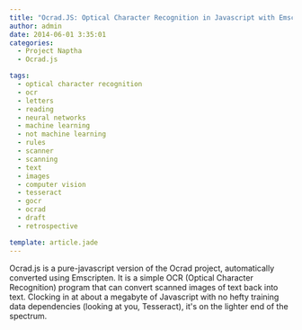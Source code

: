```yaml
---
title: "Ocrad.JS: Optical Character Recognition in Javascript with Emscripten"
author: admin
date: 2014-06-01 3:35:01
categories:
  - Project Naptha
  - Ocrad.js

tags: 
  - optical character recognition
  - ocr
  - letters
  - reading
  - neural networks
  - machine learning
  - not machine learning
  - rules
  - scanner
  - scanning
  - text
  - images
  - computer vision
  - tesseract
  - gocr
  - ocrad
  - draft
  - retrospective

template: article.jade
---
```


Ocrad.js is a pure-javascript version of the Ocrad project, automatically converted using Emscripten. It is a simple OCR (Optical Character Recognition) program that can convert scanned images of text back into text. Clocking in at about a megabyte of Javascript with no hefty training data dependencies (looking at you, Tesseract), it's on the lighter end of the spectrum.